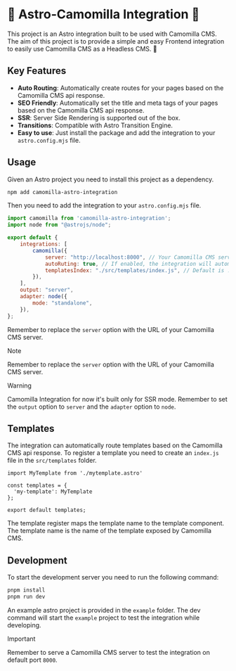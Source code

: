 # 🌟 Astro-Camomilla Integration 🌟


This project is an Astro integration built to be used with Camomilla CMS.
The aim of this project is to provide a simple and easy Frontend integration to easily use Camomilla CMS as a Headless CMS. 🚀

## Key Features

- **Auto Routing**: Automatically create routes for your pages based on the Camomilla CMS api response.
- **SEO Friendly**: Automatically set the title and meta tags of your pages based on the Camomilla CMS api response.
- **SSR**: Server Side Rendering is supported out of the box.
- **Transitions**: Compatible with Astro Transition Engine.
- **Easy to use**: Just install the package and add the integration to your `astro.config.mjs` file.

## Usage

Given an Astro project you need to install this project as a dependency.

```bash
npm add camomilla-astro-integration
```

Then you need to add the integration to your `astro.config.mjs` file.

```javascript
import camomilla from 'camomilla-astro-integration';
import node from "@astrojs/node";

export default {
    integrations: [
        camomilla({
            server: "http://localhost:8000", // Your Camomilla CMS server URL
            autoRuting: true, // If enabled, the integration will automatically create routes for your pages based on the Camomilla CMS api response.
            templatesIndex: "./src/templates/index.js", // Default is ./src/templates/index.js
        }),
    ],
    output: "server",
    adapter: node({
        mode: "standalone",
    }),
};  
``` 
Remember to replace the `server` option with the URL of your Camomilla CMS server.

> [!NOTE]  
> Remember to replace the `server` option with the URL of your Camomilla CMS server.

> [!WARNING]  
> Camomilla Integration for now it's built only for SSR mode. Remember to set the `output` option to `server` and the `adapter` option to `node`.


## Templates

The integration can automatically route templates based on the Camomilla CMS api response.
To register a template you need to create an `index.js` file in the `src/templates` folder.

```
import MyTemplate from './mytemplate.astro'

const templates = {
  'my-template': MyTemplate
};

export default templates;
```

The template register maps the template name to the template component.
The template name is the name of the template exposed by Camomilla CMS.


## Development

To start the development server you need to run the following command:

```bash
pnpm install
pnpm run dev
```

An example astro project is provided in the `example` folder.
The dev command will start the `example` project to test the integration while developing.

> [!IMPORTANT]  
> Remember to serve a Camomilla CMS server to test the integration on default port `8000`.
